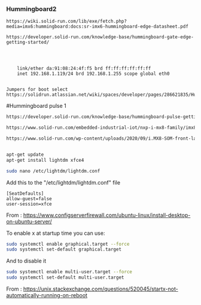 
### Hummingboard2
``` 
https://wiki.solid-run.com/lib/exe/fetch.php?media=imx6:hummingboard:docs:sr-imx6-hummingboard-edge-datasheet.pdf

https://developer.solid-run.com/knowledge-base/hummingboard-gate-edge-getting-started/




    link/ether da:91:08:24:4f:f5 brd ff:ff:ff:ff:ff:ff
    inet 192.168.1.119/24 brd 192.168.1.255 scope global eth0


Jumpers for boot select
https://solidrun.atlassian.net/wiki/spaces/developer/pages/286621835/HummingBoard+Edge+Gate+Boot+Jumpers

```


#Hummingboard pulse 1

```bash
https://developer.solid-run.com/knowledge-base/hummingboard-pulse-getting-started/

https://www.solid-run.com/embedded-industrial-iot/nxp-i-mx8-family/imx8-som/

https://www.solid-run.com/wp-content/uploads/2020/09/i.MX8-SOM-front-large-960x430.png

```

```bash

apt-get update
apt-get install lightdm xfce4

sudo nano /etc/lightdm/lightdm.conf
```

Add this to the "/etc/lightdm/lightdm.conf" file
```
[SeatDefaults]
allow-guest=false
user-session=xfce
```
From : https://www.configserverfirewall.com/ubuntu-linux/install-desktop-on-ubuntu-server/


To enable x at startup time you can use:
```bash
sudo systemctl enable graphical.target --force
sudo systemctl set-default graphical.target
```

And to disable it
```bash
sudo systemctl enable multi-user.target --force
sudo systemctl set-default multi-user.target
```
From : https://unix.stackexchange.com/questions/520045/startx-not-automatically-running-on-reboot
